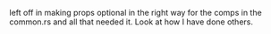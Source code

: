 left off in making props optional in the right way for the comps in the common.rs and all that needed it. Look at how I have done others.
